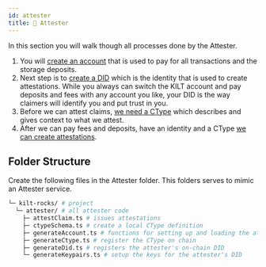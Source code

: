 ```yaml
---
id: attester
title: 🏢 Attester
---
```


In this section you will walk though all processes done by the <span className="label-role attester">Attester</span>.

1. You will [create an account](./account) that is used to pay for all transactions and the storage deposits.
2. Next step is to [create a DID](./did) which is the identity that is used to create attestations.
   While you always can switch the KILT account and pay deposits and fees with any account you like, your DID is the way claimers will identify you and put trust in you.
3. Before we can attest claims, [we need a CType](./ctype) which describes and gives context to what we attest.
4. After we can pay fees and deposits, have an identity and a CType [we can create attestations](../attestation).

## Folder Structure

Create the following files in the <span className="label-role attester">Attester</span> folder.
This folders serves to mimic an <span className="label-role attester">Attester</span> service.

```bash
└─ kilt-rocks/ # project
  └─ attester/ # all attester code
    ├─ attestClaim.ts # issues attestations
    ├─ ctypeSchema.ts # create a local CType definition
    ├─ generateAccount.ts # functions for setting up and loading the attester's account
    ├─ generateCtype.ts # register the CType on chain
    ├─ generateDid.ts # registers the attester's on-chain DID
    └─ generateKeypairs.ts # setup the keys for the attester's DID
```
